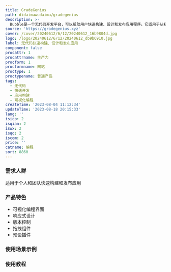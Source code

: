 ```yaml
---
title: GradeGenius
path: didaimawudaima/gradegenius
description: >-
  Bubble是一个无代码开发平台，可以帮助用户快速构建、设计和发布应用程序。它适用于从初次创业者到经验丰富的工程师。Bubble提供了丰富的功能，包括可视化编程界面、响应式设计、版本控制等。用户可以通过拖拽组件、设置工作流程和使用预设的插件来构建应用。Bubble的优势在于其快速开发速度和无代码要求，使得任何人都可以轻松创建自己的应用。Bubble的定价根据不同的功能和需求提供了多个计划供用户选择。
source: 'https://gradegenius.xyz'
cover: /cover/20240612/6/12/20240612_16b9804d.jpg
logo: /logo/20240612/6/12/20240612_db9b6910.jpg
label: 无代码快速构建、设计和发布应用
component: false
procattr: 1
procattrname: 生产力
procform: 1
procformname: 网站
proctype: 1
proctypename: 普通产品
tags:
  - 无代码
  - 快速开发
  - 应用构建
  - 可视化编程
createTime: '2023-08-04 11:12:34'
updateTime: '2023-08-18 20:15:33'
lang: ''
isicp: 2
isqian: 2
iswx: 2
isqq: 2
iscom: 2
price: ''
catname: 编程
sort: 8860
---
```




### 需求人群
适用于个人和团队快速构建和发布应用

### 产品特色
- 可视化编程界面
- 响应式设计
- 版本控制
- 拖拽组件
- 预设插件

### 使用场景示例


### 使用教程


  
